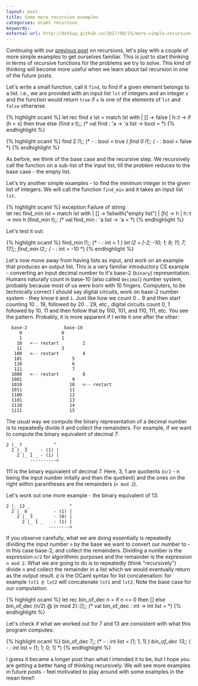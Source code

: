 ```yaml
---
layout: post
title: Some more recursion examples
categories: ocaml recursion
keywords:
external-url: http://dotkay.github.io/2017/08/15/more-simple-recursion-examples
---
```


Continuing with our [previous post](http://dotkay.github.io/2017/08/14/ocaml-recursion-simple/) on recursions, let's play with a couple of more simple examples to get ourselves familiar. This is just to start thinking in terms of recursive functions for the problems we try to solve. This kind of thinking will become more useful when we learn about tail recursion in one of the future posts.

Let's write a small function, call it `find`, to find if a given element belongs to a list. i.e., we are provided with an input list `lst` of integers and an integer `x` and the function would return `true` if `x` is one of the elements of `lst` and `false` otherwise.

{% highlight ocaml %}
let rec find x lst =
  match lst with
  | [] -> false
  | h::t -> if (h = x) then true else (find x t);;
(* val find : 'a -> 'a list -> bool = <fun> *)
{% endhighlight %}

{% highlight ocaml %}
find 2 l1;;
(* - : bool = true *)
find 0 l1;;
(* - : bool = false *)
{% endhighlight %}

As before, we think of the base case and the recursive step. We recursively call the function on a sub-list of the input list, till the problem reduces to the base case - the empty list.

Let's try another simple examples - to find the minimum integer in the given list of integers. We will call the function `find_min` and it takes an input list `lst`.

{% highlight ocaml %}
exception Failure of string                   
let rec find_min lst =
  match lst with
  | [] -> failwith("empty list")
  | [h] -> h
  | h::t -> min h (find_min t);;
(* val find_min : 'a list -> 'a = <fun> *)
{% endhighlight %}

Let's test it out:

{% highlight ocaml %}
find_min l1;;
(* - : int = 1 *)
let l2 = [-2; -10; 1; 9; 11; 7; 17];;
find_min l2;;
(* - : int = -10 *)
{% endhighlight %}

Let's now move away from having lists as input, and work on an example that produces an output list. This is a very familiar introductory CS example - converting an input decimal number to it's base-2 (`binary`) representation. Humans naturally count in base-10 (also called `decimal`) number system, probably because most of us were born with 10 fingers. Computers, to be technically correct I should say digital circuits, work on base-2 number system - they know `0` and `1`. Just like how we count 0 .. 9 and then start counting 10 .. 19, followed by 20 .. 29, etc., digital circuits  count 0, 1 followed by 10, 11 and then follow that by 100, 101, and 110,  111, etc. You see the pattern. Probably, it is more apparent if I write it one after the other:


      base-2    	   	  base-10
	     0  	  	     0
	     1  	  	     1
	    10 	 <-- restart	     2
	    11 		 	     3
	   100   <-- restart 	     4
	   101 	 	     	     5
	   110 	 	     	     6
	   111 	 	     	     7
	  1000 	 <-- restart 	     8
	  1001 	 	     	     9
	  1010 	 	    	    10   <-- restart
	  1011 	  	       	    11 
	  1100           	    12
	  1101           	    13
	  1110           	    14
	  1111           	    15

The usual way we compute the binary representation of a decimal number is to repeatedly divide it and collect the remainders. For example, if we want to compute the binary equivalent of decimal 7:

    2 |_ 7 _          ^
      2 |_ 3 _   - (1) |
        2 |_ 1 _ - (1) |
             ---------->

111 is the binary equivalent of decimal 7. Here, 3, 1 are quotients (`n/2` - n being the input number initally and then the quotient) and the ones on the right within parantheses are the remainders (`n mod 2`).

Let's work out one more example - the binary equivalent of 13:

    2 |_ 13 _               ^
      2 |_ 6 _        - (1) |
        2 |_ 3 _      - (0) |
          2 |_ 1 _    - (1) |
                    -------->

If you observe carefully, what we are doing essentially is repeatedly dividing the input number `n` by the base we want to convert our number to - in this case base-2, and collect the remainders. Dividing a number is the expression `n/2` for algorithmic purposes and the remainder is the expression `n mod 2`. What we are going to do is to repeatedly (think "recursively") divide `n` and collect the remainder in a list which we would eventually return as the output result. `@` is the OCaml syntax for list concatenation: for example `lst1 @ lst2` will concatenate `lst1` and `lst2`. Note the base case for our computation.

{% highlight ocaml %}
let rec bin_of_dec n =
  if n <= 0 then []
  else bin_of_dec (n/2) @ (n mod 2)::[];;
(* val bin_of_dec : int -> int list = <fun> *)
{% endhighlight %}

Let's check if what we worked out for 7 and 13 are consistent with what this program computes:

{% highlight ocaml %}
bin_of_dec 7;;
(* - : int list = [1; 1; 1] *)
bin_of_dec 13;;
(* - : int list = [1; 1; 0; 1] *)
{% endhighlight %}

I guess it became a longer post than what I intended it to be, but I hope you are getting a better hang of thinking recursively. We will see more examples in future posts - feel motivated to play around with some examples in the mean time!!